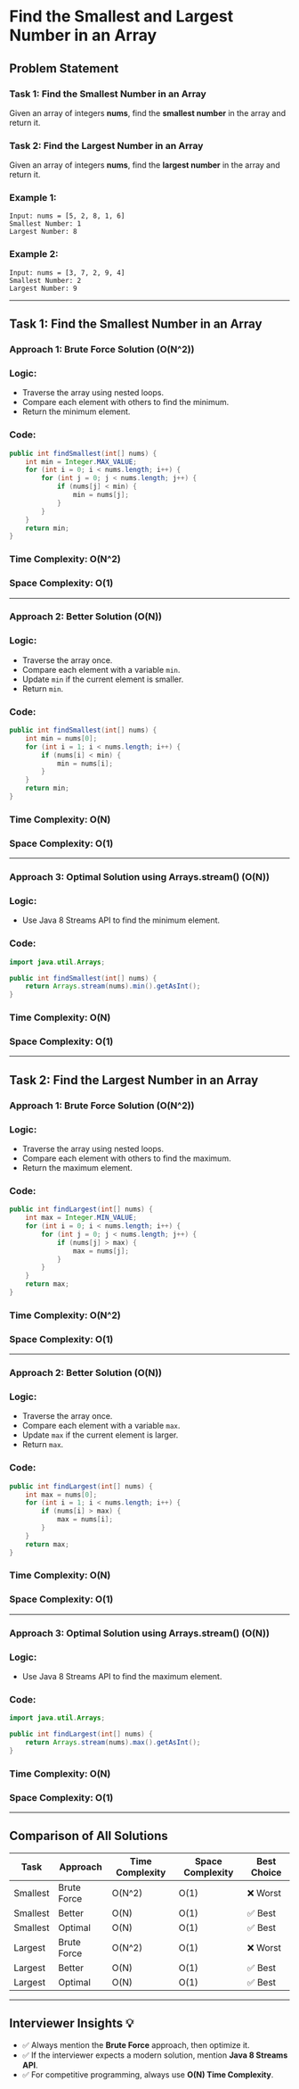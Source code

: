 # Find the Smallest and Largest Number in an Array

## Problem Statement
### Task 1: Find the Smallest Number in an Array
Given an array of integers **nums**, find the **smallest number** in the array and return it.

### Task 2: Find the Largest Number in an Array
Given an array of integers **nums**, find the **largest number** in the array and return it.

### Example 1:
```
Input: nums = [5, 2, 8, 1, 6]
Smallest Number: 1
Largest Number: 8
```

### Example 2:
```
Input: nums = [3, 7, 2, 9, 4]
Smallest Number: 2
Largest Number: 9
```

---

## Task 1: Find the Smallest Number in an Array

### Approach 1: Brute Force Solution (O(N^2))
### Logic:
- Traverse the array using nested loops.
- Compare each element with others to find the minimum.
- Return the minimum element.

### Code:
```java
public int findSmallest(int[] nums) {
    int min = Integer.MAX_VALUE;
    for (int i = 0; i < nums.length; i++) {
        for (int j = 0; j < nums.length; j++) {
            if (nums[j] < min) {
                min = nums[j];
            }
        }
    }
    return min;
}
```

### Time Complexity: O(N^2)
### Space Complexity: O(1)

---

### Approach 2: Better Solution (O(N))
### Logic:
- Traverse the array once.
- Compare each element with a variable `min`.
- Update `min` if the current element is smaller.
- Return `min`.

### Code:
```java
public int findSmallest(int[] nums) {
    int min = nums[0];
    for (int i = 1; i < nums.length; i++) {
        if (nums[i] < min) {
            min = nums[i];
        }
    }
    return min;
}
```

### Time Complexity: O(N)
### Space Complexity: O(1)

---

### Approach 3: Optimal Solution using Arrays.stream() (O(N))
### Logic:
- Use Java 8 Streams API to find the minimum element.

### Code:
```java
import java.util.Arrays;

public int findSmallest(int[] nums) {
    return Arrays.stream(nums).min().getAsInt();
}
```

### Time Complexity: O(N)
### Space Complexity: O(1)

---

## Task 2: Find the Largest Number in an Array

### Approach 1: Brute Force Solution (O(N^2))
### Logic:
- Traverse the array using nested loops.
- Compare each element with others to find the maximum.
- Return the maximum element.

### Code:
```java
public int findLargest(int[] nums) {
    int max = Integer.MIN_VALUE;
    for (int i = 0; i < nums.length; i++) {
        for (int j = 0; j < nums.length; j++) {
            if (nums[j] > max) {
                max = nums[j];
            }
        }
    }
    return max;
}
```

### Time Complexity: O(N^2)
### Space Complexity: O(1)

---

### Approach 2: Better Solution (O(N))
### Logic:
- Traverse the array once.
- Compare each element with a variable `max`.
- Update `max` if the current element is larger.
- Return `max`.

### Code:
```java
public int findLargest(int[] nums) {
    int max = nums[0];
    for (int i = 1; i < nums.length; i++) {
        if (nums[i] > max) {
            max = nums[i];
        }
    }
    return max;
}
```

### Time Complexity: O(N)
### Space Complexity: O(1)

---

### Approach 3: Optimal Solution using Arrays.stream() (O(N))
### Logic:
- Use Java 8 Streams API to find the maximum element.

### Code:
```java
import java.util.Arrays;

public int findLargest(int[] nums) {
    return Arrays.stream(nums).max().getAsInt();
}
```

### Time Complexity: O(N)
### Space Complexity: O(1)

---

## Comparison of All Solutions
| Task          | Approach   | Time Complexity | Space Complexity | Best Choice     |
|---------------|------------|-----------------|-----------------|-----------------|
| Smallest      | Brute Force | O(N^2)           | O(1)             | ❌ Worst        |
| Smallest      | Better      | O(N)             | O(1)             | ✅ Best         |
| Smallest      | Optimal     | O(N)             | O(1)             | ✅ Best         |
| Largest       | Brute Force | O(N^2)           | O(1)             | ❌ Worst        |
| Largest       | Better      | O(N)             | O(1)             | ✅ Best         |
| Largest       | Optimal     | O(N)             | O(1)             | ✅ Best         |

---

## Interviewer Insights 💡
- ✅ Always mention the **Brute Force** approach, then optimize it.
- ✅ If the interviewer expects a modern solution, mention **Java 8 Streams API**.
- ✅ For competitive programming, always use **O(N) Time Complexity**.
